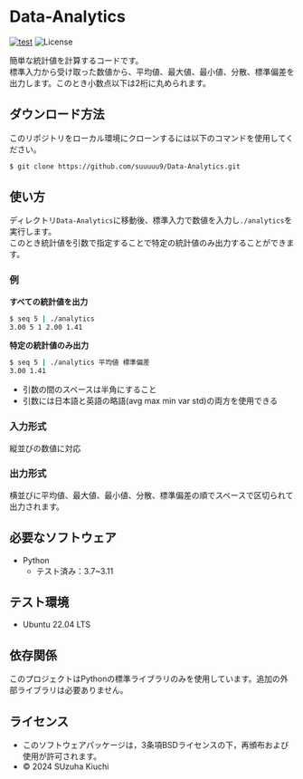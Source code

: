 # Data-Analytics
[![test](https://github.com/suuuuu9/Data-Analytics/actions/workflows/test.yml/badge.svg)](https://github.com/suuuuu9/Data-Analytics/actions/workflows/test.yml)
![License](https://img.shields.io/github/license/suuuuu9/Data-Analytics)

簡単な統計値を計算するコードです。  
標準入力から受け取った数値から、平均値、最大値、最小値、分散、標準偏差を出力します。このとき小数点以下は2桁に丸められます。

## ダウンロード方法
このリポジトリをローカル環境にクローンするには以下のコマンドを使用してください。
```bash
$ git clone https://github.com/suuuuu9/Data-Analytics.git
```

## 使い方
ディレクトリ```Data-Analytics```に移動後、標準入力で数値を入力し```./analytics```を実行します。  
このとき統計値を引数で指定することで特定の統計値のみ出力することができます。

### 例
**すべての統計値を出力**
```bash
$ seq 5 | ./analytics
3.00 5 1 2.00 1.41
```
**特定の統計値のみ出力**
```bash
$ seq 5 | ./analytics 平均値 標準偏差
3.00 1.41
```
- 引数の間のスペースは半角にすること
- 引数には日本語と英語の略語(avg max min var std)の両方を使用できる

### 入力形式
縦並びの数値に対応

### 出力形式
横並びに平均値、最大値、最小値、分散、標準偏差の順でスペースで区切られて出力されます。

## 必要なソフトウェア
- Python
  - テスト済み：3.7~3.11

 ## テスト環境
 - Ubuntu 22.04 LTS
   
## 依存関係
このプロジェクトはPythonの標準ライブラリのみを使用しています。追加の外部ライブラリは必要ありません。

## ライセンス
- このソフトウェアパッケージは，3条項BSDライセンスの下，再頒布および使用が許可されます。
- © 2024 SUzuha Kiuchi
